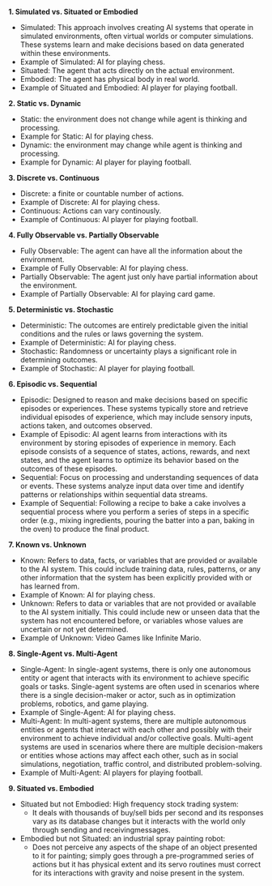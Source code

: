 **1. Simulated vs. Situated or Embodied**  
 - Simulated: This approach involves creating AI systems that operate in simulated environments, often virtual worlds or computer simulations. These systems learn and make decisions based on data generated within these environments.  
 - Example of Simulated: AI for playing chess.  
 - Situated: The agent that acts directly on the actual environment.  
 - Embodied: The agent has physical body in real world.  
 - Example of Situated and Embodied: AI player for playing football.  

**2. Static vs. Dynamic**  
 - Static: the environment does not change while agent is thinking and processing.  
 - Example for Static: AI for playing chess.  
 - Dynamic: the environment may change while agent is thinking and processing.  
 - Example for Dynamic: AI player for playing football.  

**3. Discrete vs. Continuous**  
 - Discrete: a finite or countable number of actions.  
 - Example of Discrete: AI for playing chess.  
 - Continuous: Actions can vary continously.  
 - Example of Continuous: AI player for playing football.  

**4. Fully Observable vs. Partially Observable**
 - Fully Observable: The agent can have all the information about the environment.  
 - Example of Fully Observable: AI for playing chess.  
 - Partially Observable: The agent just only have partial information about the environment.  
 - Example of Partially Observable: AI for playing card game.  

**5. Deterministic vs. Stochastic**
 - Deterministic: The outcomes are entirely predictable given the initial conditions and the rules or laws governing the system.  
 - Example of Deterministic: AI for playing chess.  
 - Stochastic: Randomness or uncertainty plays a significant role in determining outcomes.  
 - Example of Stochastic: AI player for playing football.  

**6. Episodic vs. Sequential**
 - Episodic: Designed to reason and make decisions based on specific episodes or experiences. These systems typically store and retrieve individual episodes of experience, which may include sensory inputs, actions taken, and outcomes observed.  
 - Example of Episodic: AI agent learns from interactions with its environment by storing episodes of experience in memory. Each episode consists of a sequence of states, actions, rewards, and next states, and the agent learns to optimize its behavior based on the outcomes of these episodes.  
 - Sequential: Focus on processing and understanding sequences of data or events. These systems analyze input data over time and identify patterns or relationships within sequential data streams.  
 - Example of Sequential: Following a recipe to bake a cake involves a sequential process where you perform a series of steps in a specific order (e.g., mixing ingredients, pouring the batter into a pan, baking in the oven) to produce the final product.  

**7. Known vs. Unknown**
 - Known: Refers to data, facts, or variables that are provided or available to the AI system. This could include training data, rules, patterns, or any other information that the system has been explicitly provided with or has learned from.  
 - Example of Known: AI for playing chess.  
 - Unknown: Refers to data or variables that are not provided or available to the AI system initially. This could include new or unseen data that the system has not encountered before, or variables whose values are uncertain or not yet determined.  
 - Example of Unknown: Video Games like Infinite Mario.  

**8. Single-Agent vs. Multi-Agent**
 - Single-Agent: In single-agent systems, there is only one autonomous entity or agent that interacts with its environment to achieve specific goals or tasks. Single-agent systems are often used in scenarios where there is a single decision-maker or actor, such as in optimization problems, robotics, and game playing.  
 - Example of Single-Agent: AI for playing chess.  
 - Multi-Agent: In multi-agent systems, there are multiple autonomous entities or agents that interact with each other and possibly with their environment to achieve individual and/or collective goals. Multi-agent systems are used in scenarios where there are multiple decision-makers or entities whose actions may affect each other, such as in social simulations, negotiation, traffic control, and distributed problem-solving.  
 - Example of Multi-Agent: AI players for playing football.  

**9. Situated vs. Embodied**
 - Situated but not Embodied: High frequency stock trading system:
   - It deals with thousands of buy/sell bids per second and its responses vary as its database changes but it interacts with the world only through sending and receivingmessages.  
 - Embodied but not Situated: an industrial spray painting robot:
   - Does not perceive any aspects of the shape of an object presented to it for painting; simply goes through a pre-programmed series of actions but it has physical extent and its servo routines must correct for its interactions with gravity and noise present in the system.